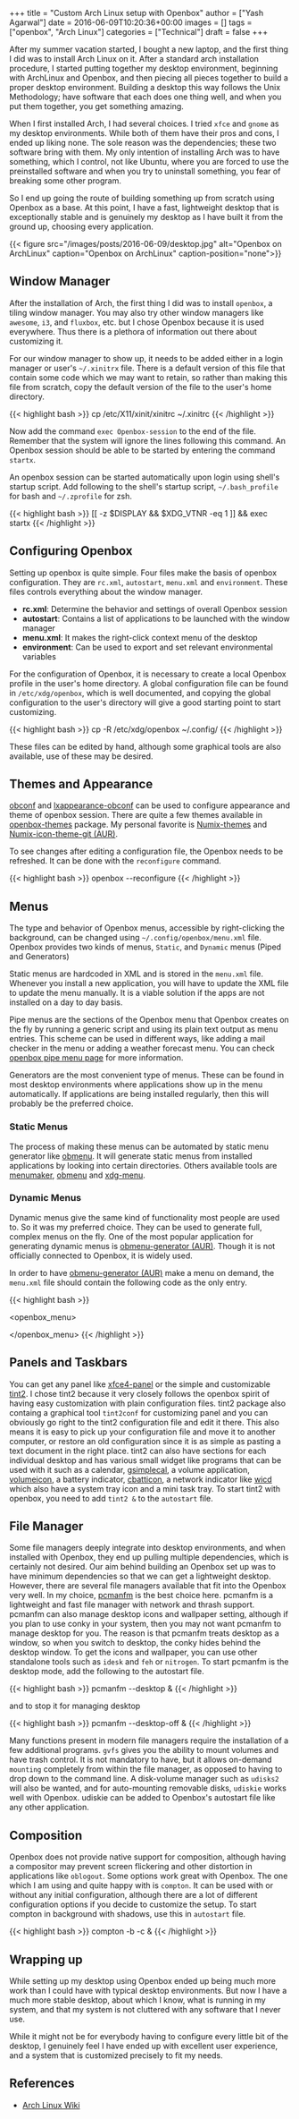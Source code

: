 +++
title = "Custom Arch Linux setup with Openbox"
author = ["Yash Agarwal"]
date = 2016-06-09T10:20:36+00:00
images = []
tags = ["openbox", "Arch Linux"]
categories = ["Technical"]
draft = false
+++

After my summer vacation started, I bought a new laptop, and the first thing I did was to install Arch Linux on it. After a standard arch installation procedure, I started putting together my desktop environment, beginning with ArchLinux and Openbox, and then piecing all pieces together to build a proper desktop environment. Building a desktop this way follows the Unix Methodology; have software that each does one thing well, and when you put them together, you get something amazing.

When I first installed Arch, I had several choices. I tried `xfce` and `gnome` as my desktop environments. While both of them have their pros and cons, I ended up liking none. The sole reason was the dependencies; these two software bring with them. My only intention of installing Arch was to have something, which I control, not like Ubuntu, where you are forced to use the preinstalled software and when you try to uninstall something, you fear of breaking some other program.

So I end up going the route of building something up from scratch using Openbox as a base. At this point, I have a fast, lightweight desktop that is exceptionally stable and is genuinely my desktop as I have built it from the ground up, choosing every application.

{{< figure src="/images/posts/2016-06-09/desktop.jpg" alt="Openbox on ArchLinux" caption="Openbox on ArchLinux" caption-position="none">}}


## Window Manager
After the installation of Arch, the first thing I did was to install `openbox`, a tiling window manager. You may also try other window managers like `awesome`, `i3`, and `fluxbox`, etc. but I chose Openbox because it is used everywhere. Thus there is a plethora of information out there about customizing it.

For our window manager to show up, it needs to be added either in a login manager or user's `~/.xinitrx` file. There is a default version of this file that contain some code which we may want to retain, so rather than making this file from scratch, copy the default version of the file to the user's home directory.

{{< highlight bash >}}
cp /etc/X11/xinit/xinitrc ~/.xinitrc
{{< /highlight >}}

Now add the command `exec Openbox-session` to the end of the file. Remember that the system will ignore the lines following this command. An Openbox session should be able to be started by entering the command `startx`.

An openbox session can be started automatically upon login using shell's startup script. Add following to the shell's startup script, `~/.bash_profile` for bash and `~/.zprofile` for zsh.

{{< highlight bash >}}
[[ -z $DISPLAY && $XDG_VTNR -eq 1 ]] && exec startx
{{< /highlight >}}


## Configuring Openbox

Setting up openbox is quite simple. Four files make the basis of openbox configuration. They are `rc.xml`, `autostart`,  `menu.xml` and `environment`. These files controls everything about the window manager.

- **rc.xml**: Determine the behavior and settings of overall Openbox session
- **autostart**: Contains a list of applications to be launched with the window manager
- **menu.xml**: It makes the right-click context menu of the desktop
- **environment**: Can be used to export and set relevant environmental variables

For the configuration of Openbox, it is necessary to create a local Openbox profile in the user's home directory. A global configuration file can be found in `/etc/xdg/openbox`, which is well documented, and copying the global configuration to the user's directory will give a good starting point to start customizing.

{{< highlight bash >}}
cp -R /etc/xdg/openbox ~/.config/
{{< /highlight >}}

These files can be edited by hand, although some graphical tools are also available, use of these may be desired.


## Themes and Appearance

[obconf](https://www.archlinux.org/packages/community/x86_64/obconf/) and [lxappearance-obconf](https://www.archlinux.org/packages/community/x86_64/lxappearance-obconf/) can be used to configure appearance and theme of openbox session. There are quite a few themes available in [openbox-themes](https://www.archlinux.org/packages/community/any/openbox-themes/) package. My personal favorite is [Numix-themes](https://www.archlinux.org/packages/community/any/numix-themes/) and [Numix-icon-theme-git (AUR)](https://aur.archlinux.org/packages/numix-icon-theme-git/).

To see changes after editing a configuration file, the Openbox needs to be refreshed. It can be done with the `reconfigure` command.

{{< highlight bash >}}
openbox --reconfigure
{{< /highlight >}}


## Menus

The type and behavior of Openbox menus, accessible by right-clicking the background, can be changed using `~/.config/openbox/menu.xml` file. Openbox provides two kinds of menus, `Static`, and `Dynamic` menus (Piped and Generators)

Static menus are hardcoded in XML and is stored in the `menu.xml` file. Whenever you install a new application, you will have to update the XML file to update the menu manually. It is a viable solution if the apps are not installed on a day to day basis.

Pipe menus are the sections of the Openbox menu that Openbox creates on the fly by running a generic script and using its plain text output as menu entries. This scheme can be used in different ways, like adding a mail checker in the menu or adding a weather forecast menu. You can check [openbox pipe menu page](http://openbox.org/wiki/Openbox:Pipemenus) for more information.

Generators are the most convenient type of menus. These can be found in most desktop environments where applications show up in the menu automatically. If applications are being installed regularly, then this will probably be the preferred choice.


### Static Menus
The process of making these menus can be automated by static menu generator like [obmenu](https://www.archlinux.org/packages/?name=obmenu). It will generate static menus from installed applications by looking into certain directories. Others available tools are [menumaker](https://www.archlinux.org/packages/?name=menumaker), [obmenu](https://www.archlinux.org/packages/?name=obmenu) and [xdg-menu](https://www.archlinux.org/packages/?name=archlinux-xdg-menu).


### Dynamic Menus
Dynamic menus give the same kind of functionality most people are used to. So it was my preferred choice. They can be used to generate full, complex menus on the fly. One of the most popular application for generating dynamic menus is [obmenu-generator (AUR)](https://aur.archlinux.org/packages/obmenu-generator/). Though it is not officially connected to Openbox, it is widely used.

In order to have [obmenu-generator (AUR)](https://aur.archlinux.org/packages/obmenu-generator/) make a menu on demand, the `menu.xml` file should contain the following code as the only entry.

{{< highlight bash >}}
<?xml version="1.0" encoding="UTF-8"?>
<openbox_menu>
    <menu id="root-menu" label="OpenBox 3" execute="/usr/bin/obmenu-generator"></menu>
</openbox_menu>
{{< /highlight >}}


## Panels and Taskbars

You can get any panel like [xfce4-panel](https://www.archlinux.org/packages/extra/i686/xfce4-panel/) or the simple and customizable [tint2](https://www.archlinux.org/packages/?name=tint2). I chose tint2 because it very closely follows the openbox spirit of having easy customization with plain configuration files. tint2 package also containg a graphical tool `tint2conf` for customizing panel and you can obviously go right to the tint2 configuration file and edit it there. This also means it is easy to pick up your configuration file and move it to another computer, or restore an old configuration since it is as simple as pasting a text document in the right place. tint2 can also have sections for each individual desktop and has various small widget like programs that can be used with it such as a calendar, [gsimplecal](https://www.archlinux.org/packages/community/x86_64/gsimplecal/), a volume application, [volumeicon](https://www.archlinux.org/packages/?name=volumeicon), a battery indicator, [cbatticon](https://www.archlinux.org/packages/?name=cbatticon), a network indicator like [wicd](https://www.archlinux.org/packages/extra/any/wicd/) which also have a system tray icon and a mini task tray. To start tint2 with openbox, you need to add `tint2 &` to the `autostart` file.


## File Manager

Some file managers deeply integrate into desktop environments, and when installed with Openbox, they end up pulling multiple dependencies, which is certainly not desired. Our aim behind building an Openbox set up was to have minimum dependencies so that we can get a lightweight desktop. However, there are several file managers available that fit into the Openbox very well. In my choice, [pcmanfm](https://www.archlinux.org/packages/?name=pcmanfm) is the best choice here. pcmanfm is a lightweight and fast file manager with network and thrash support. pcmanfm can also manage desktop icons and wallpaper setting, although if you plan to use conky in your system, then you may not want pcmanfm to manage desktop for you. The reason is that pcmanfm treats desktop as a window, so when you switch to desktop, the conky hides behind the desktop window. To get the icons and wallpaper, you can use other standalone tools such as `idesk` and `feh` or `nitrogen`.
To start pcmanfm is the desktop mode, add the following to the autostart file.

{{< highlight bash >}}
pcmanfm --desktop &
{{< /highlight >}}

and to stop it for managing desktop

{{< highlight bash >}}
pcmanfm --desktop-off &
{{< /highlight >}}

Many functions present in modern file managers require the installation of a few additional programs. `gvfs` gives you the ability to mount volumes and have trash control. It is not mandatory to have, but it allows on-demand `mounting` completely from within the file manager, as opposed to having to drop down to the command line. A disk-volume manager such as `udisks2` will also be wanted, and for auto-mounting removable disks, `udiskie` works well with Openbox. udiskie can be added to Openbox's autostart file like any other application.


## Composition

Openbox does not provide native support for composition, although having a compositor may prevent screen flickering and other distortion in applications like `oblogout`. Some options work great with Openbox. The one which I am using and quite happy with is `compton`. It can be used with or without any initial configuration, although there are a lot of different configuration options if you decide to customize the setup. To start compton in background with shadows, use this in `autostart` file.

{{< highlight bash >}}
compton -b -c &
{{< /highlight >}}


## Wrapping up

While setting up my desktop using Openbox ended up being much more work than I could have with typical desktop environments. But now I have a much more stable desktop, about which I know, what is running in my system, and that my system is not cluttered with any software that I never use.

While it might not be for everybody having to configure every little bit of the desktop, I genuinely feel I have ended up with excellent user experience, and a system that is customized precisely to fit my needs.

## References

- [Arch Linux Wiki](https://wiki.archlinux.org/)
